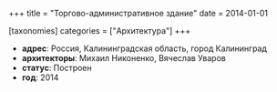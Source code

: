 
+++
title = "Торгово-административное здание"
date = 2014-01-01

[taxonomies]
categories = ["Архитектура"]
+++

- **адрес**: Россия, Калининградская область, город Калининград
- **архитекторы**: Михаил Никоненко, Вячеслав Уваров
- **статус**: Построен
- **год**: 2014
        